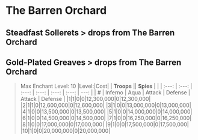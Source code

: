 # The Barren Orchard



















## **Steadfast Sollerets** > drops from **The Barren Orchard**



## **Gold-Plated Greaves** > drops from **The Barren Orchard**
>Max Enchant Level: 10
|Level:|Cost| | **Troops** || **Spies** | |
| :---: | :---: | :---:  | :---: | :---: | :---:  | ---: |
| # | Inferno | Aqua | Attack | Defense | Attack | Defense |
|1|1|0|0|12,300,000|0|12,300,000|
|2|1|1|0|12,600,000|0|12,600,000|
|3|1|0|0|13,000,000|0|13,000,000|
|4|1|0|0|13,500,000|0|13,500,000|
|5|1|0|0|14,000,000|0|14,000,000|
|6|1|0|0|14,500,000|0|14,500,000|
|7|1|0|0|16,250,000|0|16,250,000|
|8|1|0|0|17,000,000|0|17,000,000|
|9|1|0|0|17,500,000|0|17,500,000|
|10|1|0|0|20,000,000|0|20,000,000|
